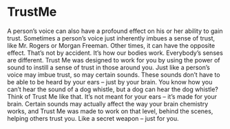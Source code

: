 TrustMe
=======
A person’s voice can also have a profound effect on his or her ability to gain trust. Sometimes a person’s voice just inherently imbues a sense of trust, like Mr. Rogers or Morgan Freeman. Other times, it can have the opposite effect. That’s not by accident. It’s how our bodies work. Everybody’s senses are different.
Trust Me was designed to work for you by using the power of sound to instill a sense of trust in those around you. Just like a person’s voice may imbue trust, so may certain sounds. These sounds don’t have to be able to be heard by your ears – just by your brain. You know how you can’t hear the sound of a dog whistle, but a dog can hear the dog whistle? Think of Trust Me like that. It’s not meant for your ears – it’s made for your brain. Certain sounds may actually affect the way your brain chemistry works, and Trust Me was made to work on that level, behind the scenes, helping others trust you. Like a secret weapon – just for you.

